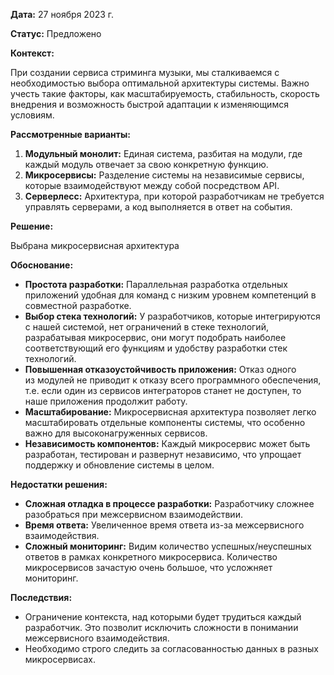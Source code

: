 **Дата:** 27 ноября 2023 г.

**Статус:** Предложено

**Контекст:** 

При создании сервиса стриминга музыки, мы сталкиваемся с необходимостью выбора оптимальной архитектуры системы. Важно учесть такие факторы, как масштабируемость, стабильность, скорость внедрения и возможность быстрой адаптации к изменяющимся условиям.

**Рассмотренные варианты:**

1. **Модульный монолит:** Единая система, разбитая на модули, где каждый модуль отвечает за свою конкретную функцию.
2. **Микросервисы:** Разделение системы на независимые сервисы, которые взаимодействуют между собой посредством API.
3. **Серверлесс:** Архитектура, при которой разработчикам не требуется управлять серверами, а код выполняется в ответ на события.

**Решение:**

Выбрана микросервисная архитектура

**Обоснование:** 
- **Простота разработки:** Параллельная разработка отдельных приложений удобная для команд с низким уровнем компетенций в совместной разработке.
- **Выбор стека технологий:** У разработчиков, которые интегрируются с нашей системой, нет ограничений в стеке технологий, разрабатывая микросервис, они могут подобрать наиболее соответствующий его функциям и удобству разработки стек технологий.
- **Повышенная отказоустойчивость приложения:** Отказ одного из модулей не приводит к отказу всего программного обеспечения, т.е. если один из сервисов интеграторов станет не доступен, то наше приложения продолжит работу.
- **Масштабирование:** Микросервисная архитектура позволяет легко масштабировать отдельные компоненты системы, что особенно важно для высоконагруженных сервисов.
- **Независимость компонентов:** Каждый микросервис может быть разработан, тестирован и развернут независимо, что упрощает поддержку и обновление системы в целом.

**Недостатки решения:**
- **Сложная отладка в процессе разработки:** Разработчику сложнее разобраться при межсервисном взаимодействии.
- **Время ответа:** Увеличенное время ответа из-за межсервисного взаимодействия.
- **Сложный мониторинг:** Видим количество успешных/неуспешных ответов в рамках конкретного микросервиса. Количество
  микросервисов зачастую очень большое, что усложняет мониторинг.

**Последствия:**
- Ограничение контекста, над которыми будет трудиться каждый разработчик. Это позволит исключить сложности в понимании межсервисного взаимодействия.
- Необходимо строго следить за согласованностью данных в разных микросервисах.
